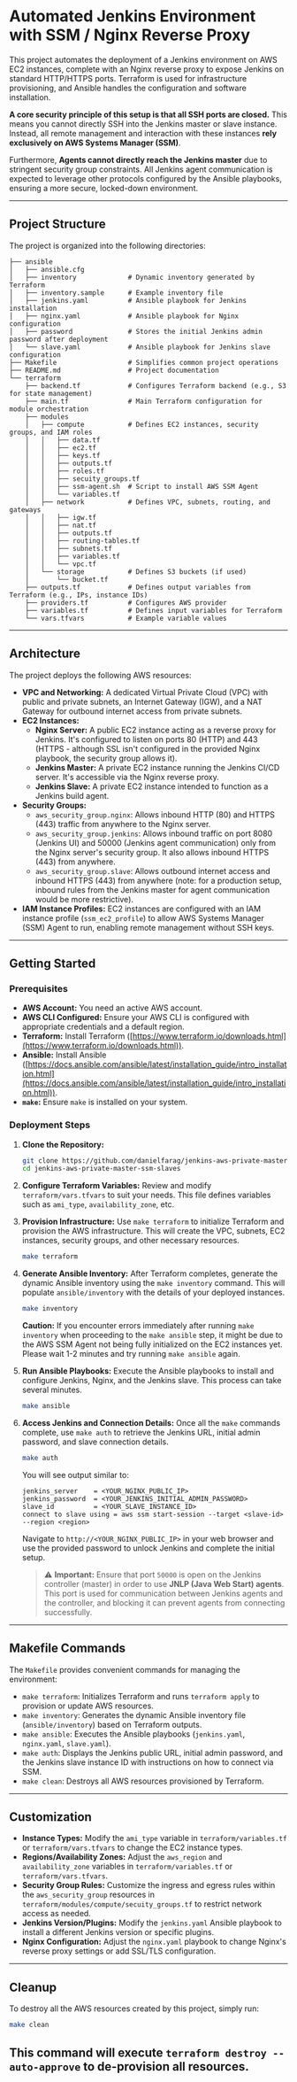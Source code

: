 # Automated Jenkins Environment with SSM / Nginx Reverse Proxy

This project automates the deployment of a Jenkins environment on AWS EC2 instances, complete with an Nginx reverse proxy to expose Jenkins on standard HTTP/HTTPS ports. Terraform is used for infrastructure provisioning, and Ansible handles the configuration and software installation.

**A core security principle of this setup is that all SSH ports are closed.** This means you cannot directly SSH into the Jenkins master or slave instance. Instead, all remote management and interaction with these instances **rely exclusively on AWS Systems Manager (SSM)**.

Furthermore, **Agents cannot directly reach the Jenkins master** due to stringent security group constraints. All Jenkins agent communication is expected to leverage other protocols configured by the Ansible playbooks, ensuring a more secure, locked-down environment.

---

## Project Structure

The project is organized into the following directories:

```
├── ansible
│   ├── ansible.cfg
│   ├── inventory             # Dynamic inventory generated by Terraform
│   ├── inventory.sample      # Example inventory file
│   ├── jenkins.yaml          # Ansible playbook for Jenkins installation
│   ├── nginx.yaml            # Ansible playbook for Nginx configuration
│   ├── password              # Stores the initial Jenkins admin password after deployment
│   └── slave.yaml            # Ansible playbook for Jenkins slave configuration
├── Makefile                  # Simplifies common project operations
├── README.md                 # Project documentation
└── terraform
    ├── backend.tf            # Configures Terraform backend (e.g., S3 for state management)
    ├── main.tf               # Main Terraform configuration for module orchestration
    ├── modules
    │   ├── compute           # Defines EC2 instances, security groups, and IAM roles
    │   │   ├── data.tf
    │   │   ├── ec2.tf
    │   │   ├── keys.tf
    │   │   ├── outputs.tf
    │   │   ├── roles.tf
    │   │   ├── secuity_groups.tf
    │   │   ├── ssm-agent.sh  # Script to install AWS SSM Agent
    │   │   └── variables.tf
    │   ├── network           # Defines VPC, subnets, routing, and gateways
    │   │   ├── igw.tf
    │   │   ├── nat.tf
    │   │   ├── outputs.tf
    │   │   ├── routing-tables.tf
    │   │   ├── subnets.tf
    │   │   ├── variables.tf
    │   │   └── vpc.tf
    │   └── storage           # Defines S3 buckets (if used)
    │       └── bucket.tf
    ├── outputs.tf            # Defines output variables from Terraform (e.g., IPs, instance IDs)
    ├── providers.tf          # Configures AWS provider
    ├── variables.tf          # Defines input variables for Terraform
    └── vars.tfvars           # Example variable values
```

---

## Architecture

The project deploys the following AWS resources:

* **VPC and Networking:** A dedicated Virtual Private Cloud (VPC) with public and private subnets, an Internet Gateway (IGW), and a NAT Gateway for outbound internet access from private subnets.
* **EC2 Instances:**
    * **Nginx Server:** A public EC2 instance acting as a reverse proxy for Jenkins. It's configured to listen on ports 80 (HTTP) and 443 (HTTPS - although SSL isn't configured in the provided Nginx playbook, the security group allows it).
    * **Jenkins Master:** A private EC2 instance running the Jenkins CI/CD server. It's accessible via the Nginx reverse proxy.
    * **Jenkins Slave:** A private EC2 instance intended to function as a Jenkins build agent.
* **Security Groups:**
    * `aws_security_group.nginx`: Allows inbound HTTP (80) and HTTPS (443) traffic from anywhere to the Nginx server.
    * `aws_security_group.jenkins`: Allows inbound traffic on port 8080 (Jenkins UI) and 50000 (Jenkins agent communication) only from the Nginx server's security group. It also allows inbound HTTPS (443) from anywhere.
    * `aws_security_group.slave`: Allows outbound internet access and inbound HTTPS (443) from anywhere (note: for a production setup, inbound rules from the Jenkins master for agent communication would be more restrictive).
* **IAM Instance Profiles:** EC2 instances are configured with an IAM instance profile (`ssm_ec2_profile`) to allow AWS Systems Manager (SSM) Agent to run, enabling remote management without SSH keys.

---

## Getting Started

### Prerequisites

* **AWS Account:** You need an active AWS account.
* **AWS CLI Configured:** Ensure your AWS CLI is configured with appropriate credentials and a default region.
* **Terraform:** Install Terraform ([https://www.terraform.io/downloads.html](https://www.terraform.io/downloads.html)).
* **Ansible:** Install Ansible ([https://docs.ansible.com/ansible/latest/installation_guide/intro_installation.html](https://docs.ansible.com/ansible/latest/installation_guide/intro_installation.html)).
* **`make`:** Ensure `make` is installed on your system.

### Deployment Steps

1.  **Clone the Repository:**
    ```bash
    git clone https://github.com/danielfarag/jenkins-aws-private-master-ssm-slaves.git
    cd jenkins-aws-private-master-ssm-slaves
    ```

2.  **Configure Terraform Variables:**
    Review and modify `terraform/vars.tfvars` to suit your needs. This file defines variables such as `ami_type`, `availability_zone`, etc.

3.  **Provision Infrastructure:**
    Use `make terraform` to initialize Terraform and provision the AWS infrastructure. This will create the VPC, subnets, EC2 instances, security groups, and other necessary resources.
    ```bash
    make terraform
    ```

4.  **Generate Ansible Inventory:**
    After Terraform completes, generate the dynamic Ansible inventory using the `make inventory` command. This will populate `ansible/inventory` with the details of your deployed instances.
    ```bash
    make inventory
    ```
    **Caution:** If you encounter errors immediately after running `make inventory` when proceeding to the `make ansible` step, it might be due to the AWS SSM Agent not being fully initialized on the EC2 instances yet. Please wait 1-2 minutes and try running `make ansible` again.

5.  **Run Ansible Playbooks:**
    Execute the Ansible playbooks to install and configure Jenkins, Nginx, and the Jenkins slave. This process can take several minutes.
    ```bash
    make ansible
    ```

6.  **Access Jenkins and Connection Details:**
    Once all the `make` commands complete, use `make auth` to retrieve the Jenkins URL, initial admin password, and slave connection details.
    ```bash
    make auth
    ```
    You will see output similar to:
    ```
    jenkins_server    = <YOUR_NGINX_PUBLIC_IP>
    jenkins_password  = <YOUR_JENKINS_INITIAL_ADMIN_PASSWORD>
    slave_id          = <YOUR_SLAVE_INSTANCE_ID>
    connect to slave using = aws ssm start-session --target <slave-id> --region <region>
    ```
    Navigate to `http://<YOUR_NGINX_PUBLIC_IP>` in your web browser and use the provided password to unlock Jenkins and complete the initial setup.

    > ⚠️ **Important:** Ensure that port `50000` is open on the Jenkins controller (master) in order to use **JNLP (Java Web Start) agents**. This port is used for communication between Jenkins agents and the controller, and blocking it can prevent agents from connecting successfully.
---

## Makefile Commands

The `Makefile` provides convenient commands for managing the environment:

* `make terraform`: Initializes Terraform and runs `terraform apply` to provision or update AWS resources.
* `make inventory`: Generates the dynamic Ansible inventory file (`ansible/inventory`) based on Terraform outputs.
* `make ansible`: Executes the Ansible playbooks (`jenkins.yaml`, `nginx.yaml`, `slave.yaml`).
* `make auth`: Displays the Jenkins public URL, initial admin password, and the Jenkins slave instance ID with instructions on how to connect via SSM.
* `make clean`: Destroys all AWS resources provisioned by Terraform.

---

## Customization

* **Instance Types:** Modify the `ami_type` variable in `terraform/variables.tf` or `terraform/vars.tfvars` to change the EC2 instance types.
* **Regions/Availability Zones:** Adjust the `aws_region` and `availability_zone` variables in `terraform/variables.tf` or `terraform/vars.tfvars`.
* **Security Group Rules:** Customize the ingress and egress rules within the `aws_security_group` resources in `terraform/modules/compute/secuity_groups.tf` to restrict network access as needed.
* **Jenkins Version/Plugins:** Modify the `jenkins.yaml` Ansible playbook to install a different Jenkins version or specific plugins.
* **Nginx Configuration:** Adjust the `nginx.yaml` playbook to change Nginx's reverse proxy settings or add SSL/TLS configuration.

---

## Cleanup

To destroy all the AWS resources created by this project, simply run:

```bash
make clean
```
This command will execute `terraform destroy --auto-approve` to de-provision all resources.
---